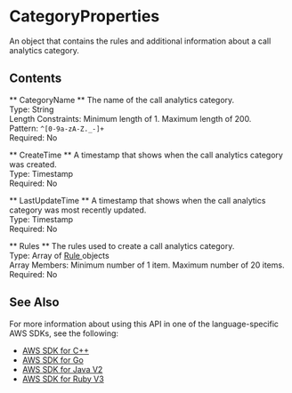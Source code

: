 # CategoryProperties<a name="API_CategoryProperties"></a>

An object that contains the rules and additional information about a call analytics category\.

## Contents<a name="API_CategoryProperties_Contents"></a>

 ** CategoryName **   <a name="transcribe-Type-CategoryProperties-CategoryName"></a>
The name of the call analytics category\.  
Type: String  
Length Constraints: Minimum length of 1\. Maximum length of 200\.  
Pattern: `^[0-9a-zA-Z._-]+`   
Required: No

 ** CreateTime **   <a name="transcribe-Type-CategoryProperties-CreateTime"></a>
A timestamp that shows when the call analytics category was created\.  
Type: Timestamp  
Required: No

 ** LastUpdateTime **   <a name="transcribe-Type-CategoryProperties-LastUpdateTime"></a>
A timestamp that shows when the call analytics category was most recently updated\.  
Type: Timestamp  
Required: No

 ** Rules **   <a name="transcribe-Type-CategoryProperties-Rules"></a>
The rules used to create a call analytics category\.  
Type: Array of [ Rule ](API_Rule.md) objects  
Array Members: Minimum number of 1 item\. Maximum number of 20 items\.  
Required: No

## See Also<a name="API_CategoryProperties_SeeAlso"></a>

For more information about using this API in one of the language\-specific AWS SDKs, see the following:
+  [ AWS SDK for C\+\+](https://docs.aws.amazon.com/goto/SdkForCpp/transcribe-2017-10-26/CategoryProperties) 
+  [ AWS SDK for Go](https://docs.aws.amazon.com/goto/SdkForGoV1/transcribe-2017-10-26/CategoryProperties) 
+  [ AWS SDK for Java V2](https://docs.aws.amazon.com/goto/SdkForJavaV2/transcribe-2017-10-26/CategoryProperties) 
+  [ AWS SDK for Ruby V3](https://docs.aws.amazon.com/goto/SdkForRubyV3/transcribe-2017-10-26/CategoryProperties) 